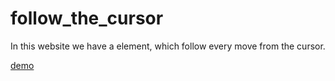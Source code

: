 # follow_the_cursor

In this website we have a element, which follow every move from the cursor.

[demo](https://erardlucien.github.io/follow_the_cursor/)